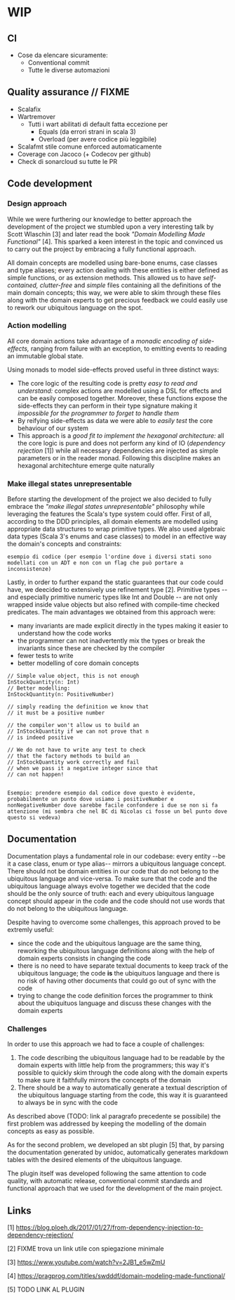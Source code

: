 # WIP
## CI
- Cose da elencare sicuramente:
    - Conventional commit
    - Tutte le diverse automazioni

## Quality assurance // FIXME
- Scalafix
- Wartremover
    - Tutti i wart abilitati di default fatta eccezione per
        - Equals (da errori strani in scala 3)
        - Overload (per avere codice più leggibile)
- Scalafmt stile comune enforced automaticamente
- Coverage con Jacoco (+ Codecov per github)
- Check di sonarcloud su tutte le PR

## Code development
### Design approach
While we were furthering our knowledge to better approach the development of the project we stumbled upon a very interesting talk by Scott Wlaschin [3] and later read the book _"Domain Modelling Made Functional"_ [4]. This sparked a keen interest in the topic and convinced us to carry out the project by embracing a fully functional approach.

All domain concepts are modelled using bare-bone enums, case classes and type aliases; every action dealing with these entities is either defined as simple functions, or as extension methods. This allowed us to have _self-contained, clutter-free_ and _simple_ files containing all the definitions of the main domain concepts; this way, we were able to skim through these files along with the domain experts to get precious feedback we could easily use to rework our ubiquitous language on the spot.

### Action modelling
All core domain actions take advantage of a _monadic encoding of side-effects,_ ranging from failure with an exception, to emitting events to reading an immutable global state.

Using monads to model side-effects proved useful in three distinct ways:
- The core logic of the resulting code is pretty _easy to read and understand:_ complex actions are modelled using a DSL for effects and can be easily composed together. Moreover, these functions expose the side-effects they can perform in their type signature making it _impossible for the programmer to forget to handle them_
- By reifying side-effects as data we were able to _easily test_ the core behaviour of our system
- This approach is a _good fit to implement the hexagonal architecture:_ all the core logic is pure and does not perform any kind of IO (_dependency rejection_ [1]) while all necessary dependencies are injected as simple parameters or in the reader monad. Following this discipline makes an hexagonal architechture emerge quite naturally

### Make illegal states unrepresentable
Before starting the development of the project we also decided to fully embrace the _"make illegal states unrepresentable"_ philosophy while leveraging the features the Scala's type system could offer.
First of all, according to the DDD principles, all domain elements are modelled using appropriate data structures to wrap primitive types.
We also used algebraic data types (Scala 3's enums and case classes) to model in an effective way the domain's concepts and constraints:

```
esempio di codice (per esempio l'ordine dove i diversi stati sono modellati con un ADT e non con un flag che può portare a inconsistenze)
```

Lastly, in order to further expand the static guarantees that our code could have, we deecided to extensively use refinement type [2].
Primitive types -- and especially primitive numeric types like Int and Double -- are not only wrapped inside value objects but also refined with compile-time checked predicates. The main advantages we obtained from this approach were:
- many invariants are made explicit directly in the types making it easier to understand how the code works
- the programmer can not inadvertently mix the types or break the invariants since these are checked by the compiler
- fewer tests to write
- better modelling of core domain concepts

```
// Simple value object, this is not enough
InStockQuantity(n: Int)
// Better modelling: 
InStockQuantity(n: PositiveNumber)

// simply reading the definition we know that
// it must be a positive number

// the compiler won't allow us to build an
// InStockQuantity if we can not prove that n
// is indeed positive

// We do not have to write any test to check
// that the factory methods to build an 
// InStockQuantity work correctly and fail
// when we pass it a negative integer since that
// can not happen!


Esempio: prendere esempio dal codice dove questo è evidente, probabilmente un punto dove usiamo i positiveNumber e nonNegativeNumber dove sarebbe facile confondere i due se non si fa attenzione (mi sembra che nel BC di Nicolas ci fosse un bel punto dove questo si vedeva)
```

## Documentation
Documentation plays a fundamental role in our codebase: every entity --be it a case class, enum or type alias-- mirrors a ubiquitous language concept. There should not be domain entities in our code that do not belong to the ubiquitous language and vice-versa. To make sure that the code and the ubiquitous language always evolve together we decided that the code should be the only source of truth: each and every ubiquitous language concept should appear in the code and the code should not use words that do not belong to the ubiquitous language.

Despite having to overcome some challenges, this approach proved to be extremly useful:
- since the code and the ubiquitous language are the same thing, reworking the ubiquitous language definitions along with the help of domain experts consists in changing the code
- there is no need to have separate textual documents to keep track of the ubiquitous language; the code __is__ the ubiquituos language and there is no risk of having other documents that could go out of sync with the code
- trying to change the code definition forces the programmer to think about the ubiquituos language and discuss these changes with the domain experts

### Challenges
In order to use this approach we had to face a couple of challenges:
1. The code describing the ubiquitous language had to be readable by the domain experts with little help from the programmers; this way it's possible to quickly skim through the code along with the domain experts to make sure it faithfully mirrors the concepts of the domain
2. There should be a way to automatically generate a textual description of the ubiquitous language starting from the code, this way it is guaranteed to always be in sync with the code

As described above (TODO: link al paragrafo precedente se possibile) the first problem was addressed by keeping the modelling of the domain concepts as easy as possible.

As for the second problem, we developed an sbt plugin [5] that, by parsing the documentation generated by unidoc, automatically generates markdown tables with the desired elements of the ubiquitous language.

The plugin itself was developed following the same attention to code quality, with automatic release, conventional commit standards and functional approach that we used for the development of the main project.

## Links
[1] https://blog.ploeh.dk/2017/01/27/from-dependency-injection-to-dependency-rejection/

[2] FIXME trova un link utile con spiegazione minimale

[3] https://www.youtube.com/watch?v=2JB1_e5wZmU

[4] https://pragprog.com/titles/swdddf/domain-modeling-made-functional/

[5] TODO LINK AL PLUGIN